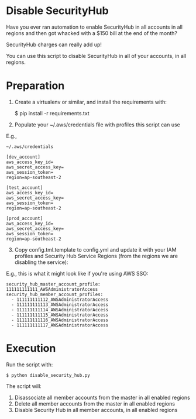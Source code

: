 Disable SecurityHub
===================

Have you ever ran automation to enable SecurityHub in all accounts in all regions 
and then got whacked with a $150 bill at the end of the month?

SecurityHub charges can really add up!

You can use this script to disable SecurityHub in all of your accounts, in all 
regions.

Preparation
===========

1. Create a virtualenv or similar, and install the requirements with:

    $ pip install -r requirements.txt
    
2. Populate your ~/.aws/credentials file with profiles this script can use

E.g.,

    ~/.aws/credentials
    
    [dev_account]
    aws_access_key_id=
    aws_secret_access_key=
    aws_session_token=
    region=ap-southeast-2
    
    [test_account]
    aws_access_key_id=
    aws_secret_access_key=
    aws_session_token=
    region=ap-southeast-2
    
    [prod_account]
    aws_access_key_id=
    aws_secret_access_key=
    aws_session_token=
    region=ap-southeast-2

3. Copy config.tml.template to config.yml and update it with your IAM profiles and Security Hub Service Regions (from the regions we are disabling the service):

E.g., this is what it might look like if you're using AWS SSO:

    security_hub_master_account_profile: 111111111111_AWSAdministratorAccess
    security_hub_member_account_profiles:
      - 111111111112_AWSAdministratorAccess
      - 111111111113_AWSAdministratorAccess
      - 111111111114_AWSAdministratorAccess
      - 111111111115_AWSAdministratorAccess
      - 111111111116_AWSAdministratorAccess
      - 111111111117_AWSAdministratorAccess


Execution
=========

Run the script with:

    $ python disable_security_hub.py
    
    
The script will:

1.  Disassociate all member accounts from the master in all enabled regions
2.  Delete all member accounts from the master in all enabled regions
3.  Disable Security Hub in all member accounts, in all enabled regions

